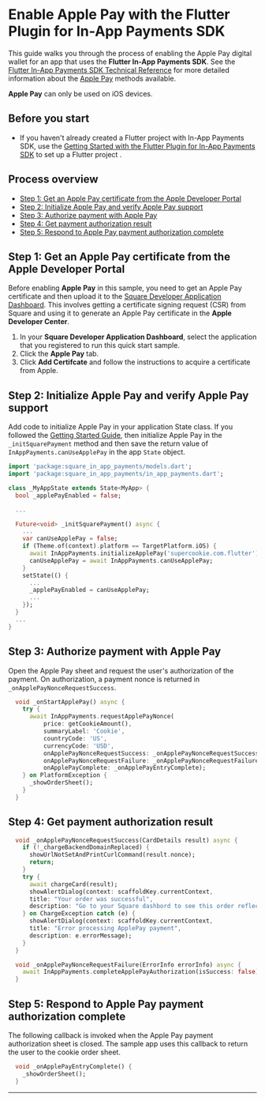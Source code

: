 # Enable Apple Pay with the Flutter Plugin for In-App Payments SDK

This guide walks you through the process of enabling the Apple Pay digital wallet
for an app that uses the **Flutter In-App Payments SDK**. See the [Flutter In-App Payments SDK Technical Reference](reference.md)
for more detailed information about the [Apple Pay] methods available.

**Apple Pay** can only be used on iOS devices.

## Before you start

* If you haven't already created a Flutter project with In-App Payments SDK, use the [Getting Started with the Flutter Plugin for In-App Payments SDK](get-started.md) to 
set up a Flutter project .

## Process overview

* [Step 1: Get an Apple Pay certificate from the Apple Developer Portal](#step-1-get-an-apple-pay-certificate-from-the-apple-developer-portal)
* [Step 2: Initialize Apple Pay and verify Apple Pay support](#step-2-initialize-apple-pay-and-verify-apple-pay-support)
* [Step 3: Authorize payment with Apple Pay](#step-3-authorize-payment-with-apple-pay)
* [Step 4: Get payment authorization result](#step-4-get-payment-authorization-result)
* [Step 5: Respond to Apple Pay payment authorization complete](#step-5-respond-to-apple-pay-payment-authorization-complete)

## Step 1: Get an Apple Pay certificate from the Apple Developer Portal
Before enabling **Apple Pay** in this sample, you need to get an Apple Pay certificate
and then upload it to the [Square Developer Application Dashboard]. This involves
getting a certificate signing request (CSR) from Square and using it to generate
an Apple Pay certificate in the **Apple Developer Center**. 

1. In your **Square Developer Application Dashboard**, select the application that you
registered to run this quick start sample.
1. Click the **Apple Pay** tab.
1. Click **Add Certifcate** and follow the instructions to acquire a certificate from Apple.


## Step 2: Initialize Apple Pay and verify Apple Pay support


Add code to initialize Apple Pay in your application State class. If you followed the [Getting Started Guide](get-started.md), then initialize Apple Pay in the `_initSquarePayment` method and then save the return
value of `InAppPayments.canUseApplePay` in the app `State` object.

```dart
import 'package:square_in_app_payments/models.dart';
import 'package:square_in_app_payments/in_app_payments.dart';

class _MyAppState extends State<MyApp> {
  bool _applePayEnabled = false;

  ...

  Future<void> _initSquarePayment() async {
    ...
    var canUseApplePay = false;
    if (Theme.of(context).platform == TargetPlatform.iOS) {
      await InAppPayments.initializeApplePay('supercookie.com.flutter');
      canUseApplePay = await InAppPayments.canUseApplePay;
    }
    setState(() {
      ...
      _applePayEnabled = canUseApplePay;
      ...
    });
  }
  ...
} 

```

## Step 3: Authorize payment with Apple Pay
Open the Apple Pay sheet and request the user's authorization of the payment. On authorization, a
payment nonce is returned in `_onApplePayNonceRequestSuccess`.

```dart
  void _onStartApplePay() async {
    try {
      await InAppPayments.requestApplePayNonce(
          price: getCookieAmount(),
          summaryLabel: 'Cookie',
          countryCode: 'US',
          currencyCode: 'USD',
          onApplePayNonceRequestSuccess: _onApplePayNonceRequestSuccess,
          onApplePayNonceRequestFailure: _onApplePayNonceRequestFailure,
          onApplePayComplete: _onApplePayEntryComplete);
    } on PlatformException {
      _showOrderSheet();
    }
  }
```
## Step 4: Get payment authorization result

```dart
  void _onApplePayNonceRequestSuccess(CardDetails result) async {
    if (!_chargeBackendDomainReplaced) {
      showUrlNotSetAndPrintCurlCommand(result.nonce);
      return;
    }
    try {
      await chargeCard(result);
      showAlertDialog(context: scaffoldKey.currentContext, 
      title: "Your order was successful",
      description: "Go to your Square dashbord to see this order reflected in the sales tab.");
    } on ChargeException catch (e) {
      showAlertDialog(context: scaffoldKey.currentContext,
      title: "Error processing ApplePay payment",
      description: e.errorMessage);
    }
  }

  void _onApplePayNonceRequestFailure(ErrorInfo errorInfo) async {
    await InAppPayments.completeApplePayAuthorization(isSuccess: false);
  }

```

## Step 5: Respond to Apple Pay payment authorization complete
The following callback is invoked when the Apple Pay payment authorization sheet is closed. 
The sample app uses this callback to return the user to the cookie order sheet.
```dart
  void _onApplePayEntryComplete() {
    _showOrderSheet();
  }

```
---


[//]: # "Link anchor definitions"
[docs.connect.squareup.com]: https://docs.connect.squareup.com
[In-App Payments SDK]: https://docs.connect.squareup.com/payments/in-app-payments-sdk/overview
[In-App Payments SDK Android Setup Guide]: https://docs.connect.squareup.com/payments/in-app-payments-sdk/setup-android
[In-App Payments SDK iOS Setup Guide]: https://docs.connect.squareup.com/payments/in-app-payments-sdk/setup-ios
[root README]: ../README.md
[Flutter Getting Started]: https://flutter.io/docs/get-started/install
[Test Drive]: https://flutter.io/docs/get-started/test-drive
[Apple Pay]: https://developer.apple.com/documentation/passkit/apple_pay
[Square Developer Application Dashboard]: https://connect.squareup.com/apps
